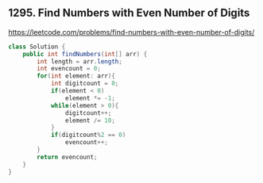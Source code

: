 ## 1295. Find Numbers with Even Number of Digits

https://leetcode.com/problems/find-numbers-with-even-number-of-digits/

```java
class Solution {
    public int findNumbers(int[] arr) {
        int length = arr.length;
        int evencount = 0;
        for(int element: arr){
            int digitcount = 0;
            if(element < 0)
                element *= -1;
            while(element > 0){
                digitcount++;
                element /= 10;
            }
            if(digitcount%2 == 0)
                evencount++;
        }
        return evencount;
    }
}
```
